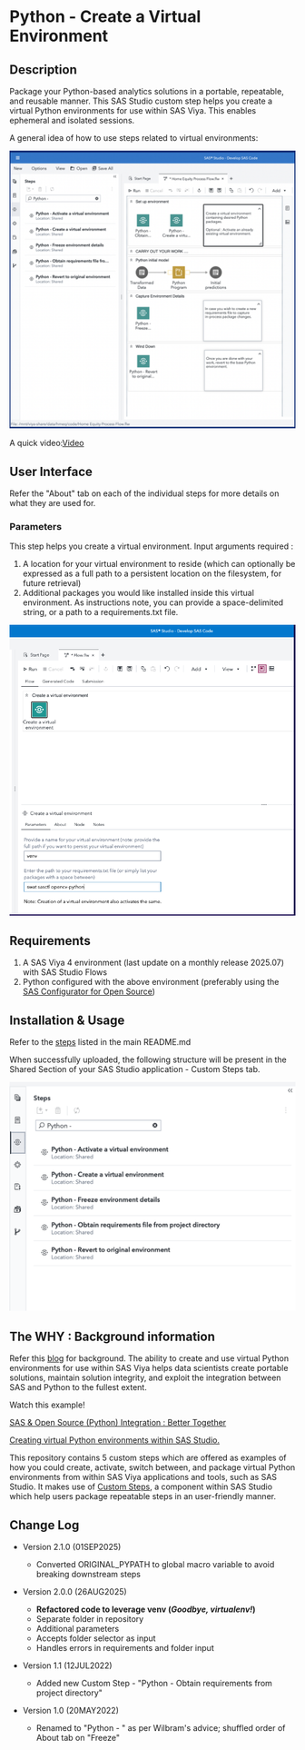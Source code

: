# Python - Create a Virtual Environment

## Description
Package your Python-based analytics solutions in a portable, repeatable, and reusable manner.  This SAS Studio custom step helps you create a virtual Python environments for use within SAS Viya. This enables ephemeral and isolated sessions.  

A general idea of how to use steps related to virtual environments:

![General idea](./img/general-idea.png)

A quick video:[Video](./img/Create%20a%20Virtual%20Environment.mp4)

## User Interface

Refer the "About" tab on each of the individual steps for more details on what they are used for.

### Parameters
This step helps you create a virtual environment. Input arguments required :
1. A location for your virtual environment to reside (which can optionally be expressed as a full path to a persistent location on the filesystem, for future retrieval)
2. Additional packages you would like installed inside this virtual environment. As instructions note, you can provide a space-delimited string, or a path to a requirements.txt file.

![Python - Create a virtual environment](./img/create-a-virtual-environment.png)

## Requirements

1. A SAS Viya 4 environment (last update on a monthly release 2025.07) with SAS Studio Flows
2. Python configured with the above environment (preferably using the [SAS Configurator for Open Source](https://go.documentation.sas.com/doc/en/itopscdc/v_016/itopswn/p19hj5ipftk86un1axa51rzr5mxv.htm))


## Installation & Usage

Refer to the [steps](../README.md#getting-started---making-a-custom-step-from-this-repository-available-in-sas-studio) listed in the main README.md

When successfully uploaded, the following structure will be present in the Shared Section of your SAS Studio application - Custom Steps tab.

![SAS Studio view](./img/view-custom-steps.png)


## The WHY :  Background information

Refer this [blog](https://blogs.sas.com/content/subconsciousmusings/2022/05/16/python-a-la-carte) for background.  The ability to create and use virtual Python environments for use within SAS Viya helps data scientists create portable solutions,  maintain solution integrity, and exploit the integration between SAS and Python to the fullest extent.

Watch this example! 

[SAS & Open Source (Python) Integration : Better Together](https://www.youtube.com/watch?v=YVaX-A-ZsQ0&list=PLpe69msCs2C8IcarG0aEs_iKy4gyRSFPN&index=3)

[Creating virtual Python environments within SAS Studio.](https://youtu.be/UIYZf2bKcWw)

This repository contains 5 custom steps which are offered as examples of how you could create, activate, switch between, and package virtual Python environments from within SAS Viya applications and tools, such as SAS Studio.  It makes use of [Custom Steps](https://go.documentation.sas.com/doc/en/webeditorcdc/v_006/webeditorug/n0b7ljqhka8lh5n12judc27x5gph.htm), a component within SAS Studio which help users package repeatable steps in an user-friendly manner.


## Change Log

* Version 2.1.0 (01SEP2025)
  - Converted ORIGINAL_PYPATH to global macro variable to avoid breaking downstream steps
* Version 2.0.0 (26AUG2025)
  - **Refactored code to leverage venv (*Goodbye, virtualenv!*)**
  - Separate folder in repository
  - Additional parameters
  - Accepts folder selector as input
  - Handles errors in requirements and folder input
  
* Version 1.1 (12JUL2022)
  - Added new Custom Step - "Python - Obtain requirements from project directory"
  
* Version 1.0 (20MAY2022)
  - Renamed to "Python - " as per Wilbram's advice; shuffled order of About tab on "Freeze"





